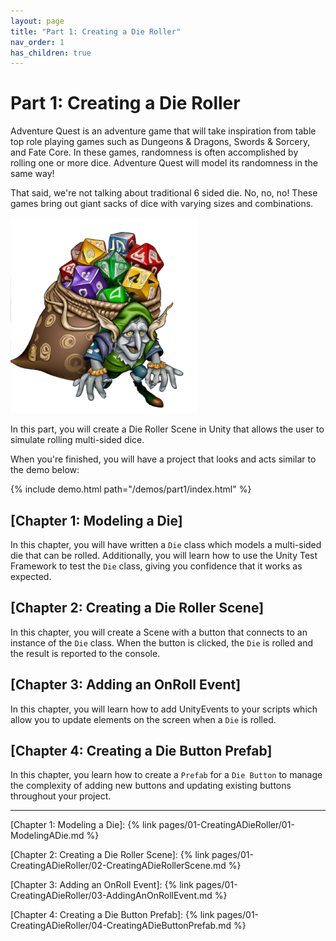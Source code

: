 ```yaml
---
layout: page
title: "Part 1: Creating a Die Roller"
nav_order: 1
has_children: true
---
```


# Part 1: Creating a Die Roller

Adventure Quest is an adventure game that will take inspiration from table top
role playing games such as Dungeons & Dragons, Swords & Sorcery, and Fate Core.
In these games, randomness is often accomplished by rolling one or more dice.
Adventure Quest will model its randomness in the same way!

That said, we're not talking about traditional 6 sided die. No, no, no! These
games bring out giant sacks of dice with varying sizes and combinations.

![Dice Goblin](../imgs/DiceGoblin.png)

In this part, you will create a Die Roller Scene in Unity that allows the user
to simulate rolling multi-sided dice.

When you're finished, you will have a project that looks and acts similar to 
the demo below:

{% include demo.html path="/demos/part1/index.html" %}

## [Chapter 1: Modeling a Die]

In this chapter, you will have written a `Die` class which models a multi-sided
die that can be rolled. Additionally, you will learn how to use the Unity Test
Framework to test the `Die` class, giving you confidence that it works as
expected.

## [Chapter 2: Creating a Die Roller Scene]

In this chapter, you will create a Scene with a button that connects to an
instance of the `Die` class. When the button is clicked, the `Die` is rolled and
the result is reported to the console.

## [Chapter 3: Adding an OnRoll Event]

In this chapter, you will learn how to add UnityEvents to your scripts which
allow you to update elements on the screen when a `Die` is rolled.

## [Chapter 4: Creating a Die Button Prefab]

In this chapter, you learn how to create a `Prefab` for a `Die Button` to manage
the complexity of adding new buttons and updating existing buttons throughout
your project.

---

[Chapter 1: Modeling a Die]: {% link pages/01-CreatingADieRoller/01-ModelingADie.md %}

[Chapter 2: Creating a Die Roller Scene]: {% link pages/01-CreatingADieRoller/02-CreatingADieRollerScene.md %}

[Chapter 3: Adding an OnRoll Event]: {% link pages/01-CreatingADieRoller/03-AddingAnOnRollEvent.md %}

[Chapter 4: Creating a Die Button Prefab]: {% link pages/01-CreatingADieRoller/04-CreatingADieButtonPrefab.md %}